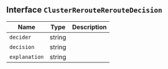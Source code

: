 ## Interface `ClusterRerouteRerouteDecision`

| Name | Type | Description |
| - | - | - |
| `decider` | string | &nbsp; |
| `decision` | string | &nbsp; |
| `explanation` | string | &nbsp; |
